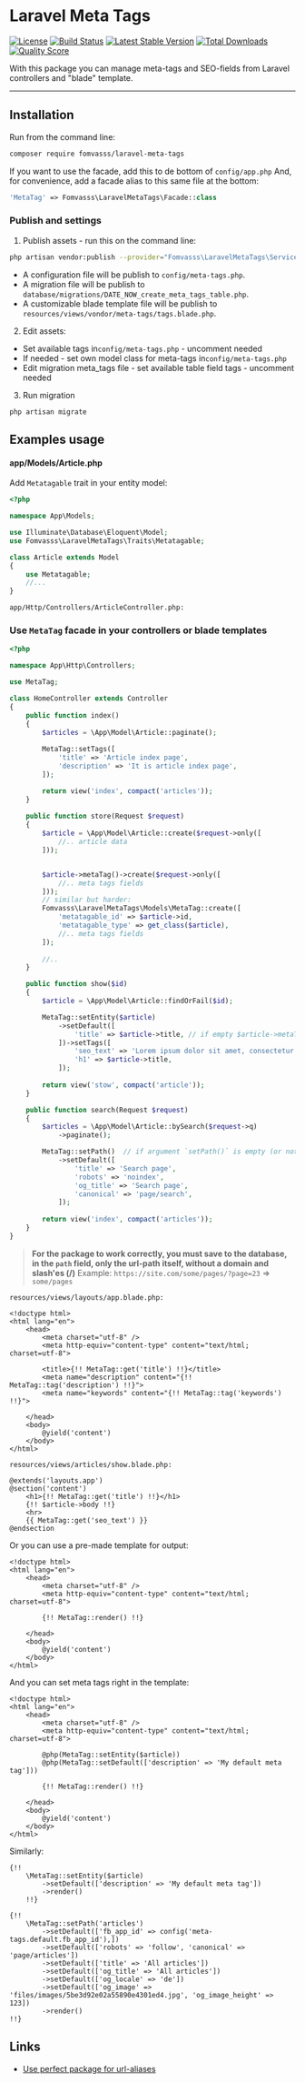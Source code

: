 # Laravel Meta Tags

[![License](https://img.shields.io/packagist/l/fomvasss/laravel-meta-tags.svg?style=for-the-badge)](https://packagist.org/packages/fomvasss/laravel-meta-tags)
[![Build Status](https://img.shields.io/github/stars/fomvasss/laravel-meta-tags.svg?style=for-the-badge)](https://github.com/fomvasss/laravel-meta-tags)
[![Latest Stable Version](https://img.shields.io/packagist/v/fomvasss/laravel-meta-tags.svg?style=for-the-badge)](https://packagist.org/packages/fomvasss/laravel-meta-tags)
[![Total Downloads](https://img.shields.io/packagist/dt/fomvasss/laravel-meta-tags.svg?style=for-the-badge)](https://packagist.org/packages/fomvasss/laravel-meta-tags)
[![Quality Score](https://img.shields.io/scrutinizer/g/fomvasss/laravel-meta-tags.svg?style=for-the-badge)](https://scrutinizer-ci.com/g/fomvasss/laravel-meta-tags)

With this package you can manage meta-tags and SEO-fields from Laravel controllers and "blade" template.

----------

## Installation

Run from the command line:

```bash
composer require fomvasss/laravel-meta-tags
```

If you want to use the facade, add this to de bottom of `config/app.php` And, for convenience, add a facade alias to this same file at the bottom:
```php
'MetaTag' => Fomvasss\LaravelMetaTags\Facade::class
```


### Publish and settings

1) Publish assets - run this on the command line:

```bash
php artisan vendor:publish --provider="Fomvasss\LaravelMetaTags\ServiceProvider"
```
- A configuration file will be publish to `config/meta-tags.php`.
- A migration file will be publish to `database/migrations/DATE_NOW_create_meta_tags_table.php`.
- A customizable blade template file will be publish to `resources/views/vondor/meta-tags/tags.blade.php`.

2) Edit assets:

 - Set available tags in`config/meta-tags.php` - uncomment needed
 - If needed - set own model class for meta-tags in`config/meta-tags.php`
 - Edit migration meta_tags file - set available table field tags - uncomment needed

3) Run migration
```
php artisan migrate
```

## Examples usage

#### app/Models/Article.php

Add `Metatagable` trait in your entity model:

```php
<?php

namespace App\Models;

use Illuminate\Database\Eloquent\Model;
use Fomvasss\LaravelMetaTags\Traits\Metatagable;

class Article extends Model
{
    use Metatagable;
    //...
}
```

```
app/Http/Controllers/ArticleController.php:
```

### Use `MetaTag` facade in your controllers or blade templates

```php
<?php 

namespace App\Http\Controllers;

use MetaTag;

class HomeController extends Controller 
{
    public function index()
    {
        $articles = \App\Model\Article::paginate();
        
        MetaTag::setTags([
            'title' => 'Article index page',
            'description' => 'It is article index page',
        ]);

        return view('index', compact('articles'));
    }
    
    public function store(Request $request)
    {
        $article = \App\Model\Article::create($request->only([
            //.. article data
        ]));


        $article->metaTag()->create($request->only([
            //.. meta tags fields
        ]));
        // similar but harder:
        Fomvasss\LaravelMetaTags\Models\MetaTag::create([
            'metatagable_id' => $article->id,
            'metatagable_type' => get_class($article),
			//.. meta tags fields
		]);
        
        //..
    }

    public function show($id)
    {
        $article = \App\Model\Article::findOrFail($id);

        MetaTag::setEntity($article)
            ->setDefault([
                'title' => $article->title, // if empty $article->metaTag->title - show this title
			])->setTags([
				'seo_text' => 'Lorem ipsum dolor sit amet, consectetur adipiscing elit, sed do eiusmod tempor incididunt ut labore et dolore magna aliqua. Ut enim ad minim veniam, quis nostrud exercitation ullamco laboris nisi ut aliquip ex ea commodo consequat.',
				'h1' => $article->title,   
			]);
        
        return view('stow', compact('article'));
    }

    public function search(Request $request)
    {
        $articles = \App\Model\Article::bySearch($request->q)
            ->paginate();

        MetaTag::setPath()  // if argument `setPath()` is empty (or not set) - path = `request()->path()`
            ->setDefault([
                'title' => 'Search page',
                'robots' => 'noindex',
                'og_title' => 'Search page',
                'canonical' => 'page/search',
            ]);
        
        return view('index', compact('articles'));
    }
}
```

> **For the package to work correctly, you must save to the database, in the `path` field, only the url-path itself, without a domain and slash'es (/)**
Example: `https://site.com/some/pages/?page=23` => `some/pages`

```
resources/views/layouts/app.blade.php:
```

```blade
<!doctype html>
<html lang="en">
    <head>
        <meta charset="utf-8" />
        <meta http-equiv="content-type" content="text/html; charset=utf-8">

        <title>{!! MetaTag::get('title') !!}</title>
        <meta name="description" content="{!! MetaTag::tag('description') !!}">
        <meta name="keywords" content="{!! MetaTag::tag('keywords') !!}">
        
    </head>
    <body>
        @yield('content')
    </body>
</html>
```

```
resources/views/articles/show.blade.php:
```
```blade
@extends('layouts.app')
@section('content')
	<h1>{!! MetaTag::get('title') !!}</h1>
	{!! $article->body !!}
	<hr>
	{{ MetaTag::get('seo_text') }}
@endsection
```

Or you can use a pre-made template for output:

```blade
<!doctype html>
<html lang="en">
    <head>
        <meta charset="utf-8" />
        <meta http-equiv="content-type" content="text/html; charset=utf-8">

        {!! MetaTag::render() !!}
        
    </head>
    <body>
        @yield('content')
    </body>
</html>
```

And you can set meta tags right in the template:

```blade
<!doctype html>
<html lang="en">
    <head>
        <meta charset="utf-8" />
        <meta http-equiv="content-type" content="text/html; charset=utf-8">
        
        @php(MetaTag::setEntity($article))
        @php(MetaTag::setDefault(['description' => 'My default meta tag']))
        
        {!! MetaTag::render() !!}
        
    </head>
    <body>
        @yield('content')
    </body>
</html>
```

Similarly:

```blade
{!!
    \MetaTag::setEntity($article)
        ->setDefault(['description' => 'My default meta tag'])
        ->render()
    !!}
```

```blade
{!! 
    \MetaTag::setPath('articles')
        ->setDefault(['fb_app_id' => config('meta-tags.default.fb_app_id'),])
        ->setDefault(['robots' => 'follow', 'canonical' => 'page/articles'])
        ->setDefault(['title' => 'All articles'])
        ->setDefault(['og_title' => 'All articles'])
        ->setDefault(['og_locale' => 'de'])
        ->setDefault(['og_image' => 'files/images/5be3d92e02a55890e4301ed4.jpg', 'og_image_height' => 123])
        ->render() 
!!}
```

## Links

* [Use perfect package for url-aliases](https://github.com/fomvasss/laravel-url-aliases)